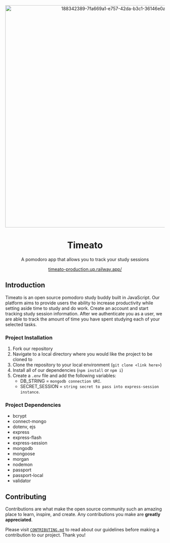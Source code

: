 <div align="center">
    <img width="700" alt="188342389-7fa669a1-e757-42da-b3c1-36146e0adacd" src="https://user-images.githubusercontent.com/77141303/188753629-4b6039e1-a8d6-4722-ade4-aa5419704969.png">
    <h1>Timeato</h1>
    <p>A pomodoro app that allows you to track your study sessions</p>
    <a href="https://timeato-production.up.railway.app/">timeato-production.up.railway.app/</a>
</div>


## Introduction
Timeato is an open source pomodoro study buddy built in JavaScript. Our platform aims to provide users the ability to increase productivity while setting aside time to study and do work. Create an account and start tracking study session information. After we authenticate you as a user, we are able to track the amount of time you have spent studying each of your selected tasks. 

### Project Installation
1. Fork our repository
2. Navigate to a local directory where you would like the project to be cloned to
3. Clone the repository to your local environment (`git clone <link here>`)
4. Install all of our dependencies (`npm install` or `npm i`)
5. Create a `.env` file and add the following variables:
    - DB_STRING = `mongodb connection URI`.
    - SECRET_SESSION = `string secret to pass into express-session instance`.

### Project Dependencies

 - bcrypt
 - connect-mongo
 - dotenv, ejs
 - express
 - express-flash
 - express-session
 - mongodb
 - mongoose
 - morgan
 - nodemon
 - passport
 - passport-local
 - validator

## Contributing

Contributions are what make the open source community such an amazing place to learn, inspire, and create. Any contributions you make are **greatly appreciated**.

Please visit <a href="https://github.com/devv-work/timeato/blob/main/CONTRIBUTING.md">`CONTRIBUTING.md`</a> to read about our guidelines before making a contribution to our project. Thank you!
